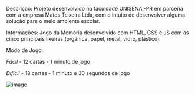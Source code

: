 Descrição:
Projeto desenvolvido na faculdade UNISENAI-PR em parceria com a empresa Matos Teixeira Ltda, com o intuito de desenvolver alguma solução para o meio ambiente escolar. 

Informações:
Jogo da Memória desenvolvido com HTML, CSS e JS com as cinco principais lixeiras (orgânica, papel, metal, vidro, plástico).

Modo de Jogo:

*Fácil* - 12 cartas - 1 minuto de jogo

*Dificil* - 18 cartas - 1 minuto e 30 segundos de jogo

![image](https://github.com/user-attachments/assets/81ca3992-78da-4308-ab14-03dcd68582dd)

